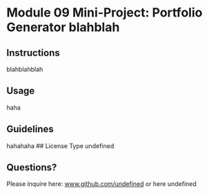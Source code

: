 # Module 09 Mini-Project: Portfolio Generator blahblah
 ## Instructions
 blahblahblah 
 ## Usage
 haha 
 ## Guidelines
 hahahaha ## License Type
 undefined 
 ## Questions?
 Please inquire here: www.github.com/undefined 
 or here undefined

